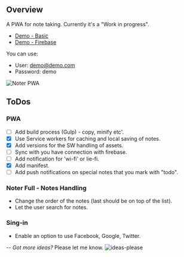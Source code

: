 ## Overview

A PWA for note taking.
Currently it's a "Work in progress".

* [Demo - Basic](https://noter-1.firebaseapp.com/)
* [Demo - Firebase](https://noter-1.firebaseapp.com/index-m.html) 

You can use: 
  * User: demo@demo.com 
  * Password: demo

![Noter PWA](https://noter-1.firebaseapp.com/noter-1-pwa-x.png)

## ToDos

### PWA
* [ ] Add build process (Gulp) - copy, minify etc'.
* [x] Use Service workers for caching and local saving of notes.
* [x] Add versions for the SW handling of assets.
* [ ] Sync with you have connection with firebase.
* [ ] Add notification for 'wi-fi' or lie-fi.
* [x] Add manifest.
* [ ] Add push notifications on special notes that you mark with "todo".

### Noter Full - Notes Handling
* Change the order of the notes (last should be on top of the list).
* Let the user search for notes.

### Sing-in
* Enable an option to use Facebook, Google, Twitter.

--
*Got more ideas?*
Please let me know.
![ideas-please](https://noter-1.firebaseapp.com/ideas-minions.png)
